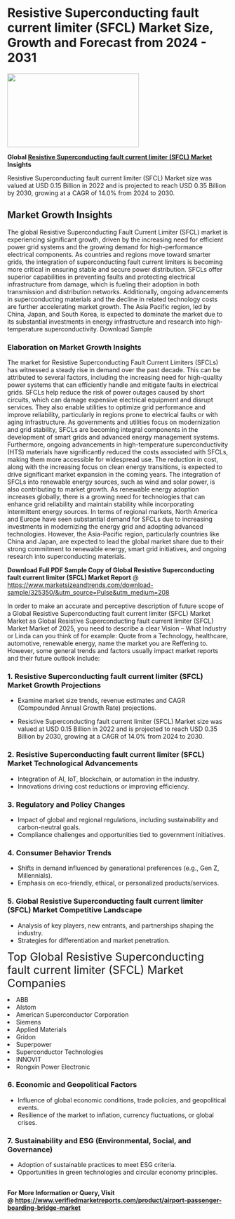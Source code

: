 <H1>Resistive Superconducting fault current limiter (SFCL) Market Size, Growth and Forecast from 2024 - 2031</H1><img class="aligncenter size-medium wp-image-584254" src="https://thirdeyenews.in/wp-content/uploads/2024/09/Global-Market-Research-300x168.jpeg" alt="" width="300" height="168" /><p><strong>Global&nbsp;<a href="https://www.marketsizeandtrends.com/download-sample/325350/&amp;utm_source=Pulse&amp;utm_medium=208">Resistive Superconducting fault current limiter (SFCL) Market</a> Insights</strong></p><p>Resistive Superconducting fault current limiter (SFCL) Market size was valued at USD 0.15 Billion in 2022 and is projected to reach USD 0.35 Billion by 2030, growing at a CAGR of 14.0% from 2024 to 2030.</p><p><h2>Market Growth Insights</h2> The global Resistive Superconducting Fault Current Limiter (SFCL) market is experiencing significant growth, driven by the increasing need for efficient power grid systems and the growing demand for high-performance electrical components. As countries and regions move toward smarter grids, the integration of superconducting fault current limiters is becoming more critical in ensuring stable and secure power distribution. SFCLs offer superior capabilities in preventing faults and protecting electrical infrastructure from damage, which is fueling their adoption in both transmission and distribution networks. Additionally, ongoing advancements in superconducting materials and the decline in related technology costs are further accelerating market growth. The Asia Pacific region, led by China, Japan, and South Korea, is expected to dominate the market due to its substantial investments in energy infrastructure and research into high-temperature superconductivity. Download Sample <h3>Elaboration on Market Growth Insights</h3> The market for Resistive Superconducting Fault Current Limiters (SFCLs) has witnessed a steady rise in demand over the past decade. This can be attributed to several factors, including the increasing need for high-quality power systems that can efficiently handle and mitigate faults in electrical grids. SFCLs help reduce the risk of power outages caused by short circuits, which can damage expensive electrical equipment and disrupt services. They also enable utilities to optimize grid performance and improve reliability, particularly in regions prone to electrical faults or with aging infrastructure. As governments and utilities focus on modernization and grid stability, SFCLs are becoming integral components in the development of smart grids and advanced energy management systems. Furthermore, ongoing advancements in high-temperature superconductivity (HTS) materials have significantly reduced the costs associated with SFCLs, making them more accessible for widespread use. The reduction in cost, along with the increasing focus on clean energy transitions, is expected to drive significant market expansion in the coming years. The integration of SFCLs into renewable energy sources, such as wind and solar power, is also contributing to market growth. As renewable energy adoption increases globally, there is a growing need for technologies that can enhance grid reliability and maintain stability while incorporating intermittent energy sources. In terms of regional markets, North America and Europe have seen substantial demand for SFCLs due to increasing investments in modernizing the energy grid and adopting advanced technologies. However, the Asia-Pacific region, particularly countries like China and Japan, are expected to lead the global market share due to their strong commitment to renewable energy, smart grid initiatives, and ongoing research into superconducting materials. </p><p><span class=""><strong>Download Full PDF Sample Copy of Global Resistive Superconducting fault current limiter (SFCL) Market Report</strong> @ <a href="https://www.marketsizeandtrends.com/download-sample/325350/&amp;utm_source=Pulse&amp;utm_medium=208" target="_blank">https://www.marketsizeandtrends.com/download-sample/325350/&amp;utm_source=Pulse&amp;utm_medium=208</a></span></p><p>In order to make an accurate and perceptive description of future scope of a Global&nbsp;Resistive Superconducting fault current limiter (SFCL) Market Market as Global&nbsp;Resistive Superconducting fault current limiter (SFCL) Market Market of 2025, you need to describe a clear Vision &ndash; What Industry or Linda can you think of for example: Quote from a Technology, healthcare, automotive, renewable energy, name the market you are Reffering to. However, some general trends and factors usually impact market reports and their future outlook include:</p><h3>1.&nbsp;<strong>Resistive Superconducting fault current limiter (SFCL) Market Growth Projections</strong></h3><ul><li>Examine market size trends, revenue estimates and CAGR (Compounded Annual Growth Rate) projections.</li><li><p>Resistive Superconducting fault current limiter (SFCL) Market size was valued at USD 0.15 Billion in 2022 and is projected to reach USD 0.35 Billion by 2030, growing at a CAGR of 14.0% from 2024 to 2030.</p></li></ul><h3>2.&nbsp;<strong>Resistive Superconducting fault current limiter (SFCL) Market Technological Advancements</strong></h3><ul><li>Integration of AI, IoT, blockchain, or automation in the industry.</li><li>Innovations driving cost reductions or improving efficiency.</li></ul><h3>3.&nbsp;<strong>Regulatory and Policy Changes</strong></h3><ul><li>Impact of global and regional regulations, including sustainability and carbon-neutral goals.</li><li>Compliance challenges and opportunities tied to government initiatives.</li></ul><h3>4.&nbsp;<strong>Consumer Behavior Trends</strong></h3><ul><li>Shifts in demand influenced by generational preferences (e.g., Gen Z, Millennials).</li><li>Emphasis on eco-friendly, ethical, or personalized products/services.</li></ul><h3>5.&nbsp;<strong>Global Resistive Superconducting fault current limiter (SFCL) Market Competitive Landscape</strong></h3><ul><li>Analysis of key players, new entrants, and partnerships shaping the industry.</li><li>Strategies for differentiation and market penetration.</li></ul><p data-pm-slice="1 1 []"><span style="color: inherit; font-family: inherit; font-size: 25px;">Top Global Resistive Superconducting fault current limiter (SFCL) Market Companies</span></p><div class="" data-test-id=""><p><li>ABB</li><li> Alstom</li><li> American Superconductor Corporation</li><li> Siemens</li><li> Applied Materials</li><li> Gridon</li><li> Superpower</li><li> Superconductor Technologies</li><li> INNOVIT</li><li> Rongxin Power Electronic</li></p></div><h3>6.&nbsp;<strong>Economic and Geopolitical Factors</strong></h3><ul><li>Influence of global economic conditions, trade policies, and geopolitical events.</li><li>Resilience of the market to inflation, currency fluctuations, or global crises.</li></ul><h3>7.&nbsp;<strong>Sustainability and ESG (Environmental, Social, and Governance)</strong></h3><ul><li>Adoption of sustainable practices to meet ESG criteria.</li><li>Opportunities in green technologies and circular economy principles.</li></ul><h2><strong style="font-size: 14px;">For More Information or Query, Visit @&nbsp;</strong><a style="background-color: #ffffff; font-size: 14px;" href="https://www.marketsizeandtrends.com/report/resistive-superconducting-fault-current-limiter-sfcl-market/" target="_blank">https://www.verifiedmarketreports.com/product/airport-passenger-boarding-bridge-market</a></h2>
